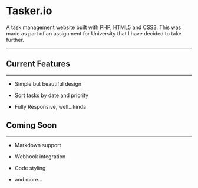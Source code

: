# Tasker.io

A task management website built with PHP, HTML5 and CSS3\. This was made as part of an assignment for University that I have decided to take further.

---

## Current Features

---

- Simple but beautiful design
- Sort tasks by date and priority

- Fully Responsive, well...kinda

## Coming Soon

---

- Markdown support
- Webhook integration

- Code styling
- and more...
